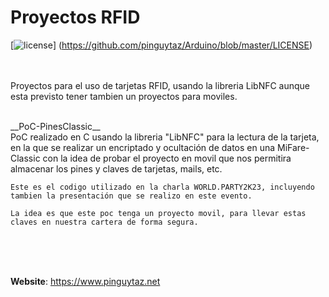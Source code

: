 # Proyectos RFID

[![license](https://www.pinguytaz.net/IMG_GITHUB/gplv3-with-text-84x42.png)] (https://github.com/pinguytaz/Arduino/blob/master/LICENSE)
<BR><BR><BR>

Proyectos para el uso de tarjetas RFID, usando la libreria LibNFC aunque esta previsto tener tambien un proyectos para moviles.

<BR>
__PoC-PinesClassic__  
<BR>
    PoC realizado en C usando la libreria "LibNFC" para la lectura de la tarjeta, en la que se realizar un encriptado y ocultación de datos en una MiFare-Classic con la idea de probar el proyecto en movil que nos permitira almacenar los pines y claves de tarjetas, mails, etc.  
  
    Este es el codigo utilizado en la charla WORLD.PARTY2K23, incluyendo tambien la presentación que se realizo en este evento.  
  
    La idea es que este poc tenga un proyecto movil, para llevar estas claves en nuestra cartera de forma segura.  
   


<br><br><br>

__Website__: <https://www.pinguytaz.net>

